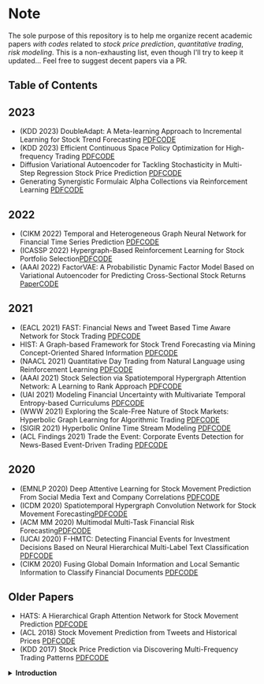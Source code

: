 # Note

The sole purpose of this repository is to help me organize recent academic papers *with codes* related to _stock price prediction_, _quantitative trading_, _risk modeling_. This is a non-exhausting list, even though I'll try to keep it updated...
Feel free to suggest decent papers via a PR.

## Table of Contents

## 2023

* (KDD 2023) DoubleAdapt: A Meta-learning Approach to Incremental Learning for Stock Trend Forecasting [PDF](https://dl.acm.org/doi/pdf/10.1145/3580305.3599315)[CODE](https://github.com/SJTU-Quant/qlib)
* (KDD 2023) Efficient Continuous Space Policy Optimization for High-frequency Trading [PDF](https://dl.acm.org/doi/pdf/10.1145/3580305.3599813)[CODE](https://github.com/finint/DRPO)
* Diffusion Variational Autoencoder for Tackling Stochasticity in Multi-Step Regression Stock Price Prediction [PDF](https://arxiv.org/abs/2309.00073)[CODE](https://github.com/koa-fin/dva)
* Generating Synergistic Formulaic Alpha Collections via Reinforcement Learning [PDF](https://arxiv.org/pdf/2306.12964)[CODE](https://github.com/RL-MLDM/alphagen)

## 2022

* (CIKM 2022) Temporal and Heterogeneous Graph Neural Network for Financial Time Series Prediction [PDF](https://dl.acm.org/doi/abs/10.1145/3511808.3557089)[CODE](https://github.com/finint/THGNN)
* (ICASSP 2022) Hypergraph-Based Reinforcement Learning for Stock Portfolio Selection[PDF](https://ieeexplore.ieee.org/stamp/stamp.jsp?tp=&arnumber=9747138)[CODE](https://github.com/Linlinmm/Stock-Portfolio-Management)
* (AAAI 2022) FactorVAE: A Probabilistic Dynamic Factor Model Based on Variational Autoencoder for Predicting Cross-Sectional Stock Returns [Paper](https://ojs.aaai.org/index.php/AAAI/article/view/20369/20128)[CODE](https://github.com/ytliu74/FactorVAE)

## 2021

* (EACL 2021) FAST: Financial News and Tweet Based Time Aware Network for Stock Trading [PDF](https://aclanthology.org/2021.eacl-main.185)[CODE](https://github.com/midas-research/fast-eacl)
* HIST: A Graph-based Framework for Stock Trend Forecasting via Mining Concept-Oriented Shared Information [PDF](http://arxiv.org/abs/2110.13716)[CODE](https://github.com/Wentao-Xu/HIST)
* (NAACL 2021) Quantitative Day Trading from Natural Language using Reinforcement Learning [PDF](https://aclanthology.org/2021.naacl-main.316)[CODE](https://github.com/midas-research/profit-naacl)
* (AAAI 2021) Stock Selection via Spatiotemporal Hypergraph Attention Network: A Learning to Rank Approach [PDF](https://ojs.aaai.org/index.php/AAAI/article/view/16127)[CODE](https://github.com/midas-research/sthan-sr-aaai)
* (UAI 2021) Modeling Financial Uncertainty with Multivariate Temporal Entropy-based Curriculums [PDF](https://www.auai.org/uai2021/pdf/uai2021.638.preliminary.pdf)[CODE](https://github.com/midas-research/finclass-uai)
* (WWW 2021) Exploring the Scale-Free Nature of Stock Markets: Hyperbolic Graph Learning for Algorithmic Trading [PDF](https://dl.acm.org/doi/abs/10.1145/3442381.3450095)[CODE](https://github.com/midas-research/hyper-stockgat-www)
* (SIGIR 2021) Hyperbolic Online Time Stream Modeling [PDF](https://dl.acm.org/doi/10.1145/3404835.3463119)[CODE](https://github.com/midas-research/hyperbolic-tlstm-sigir)
* (ACL Findings 2021) Trade the Event: Corporate Events Detection for News-Based Event-Driven Trading [PDF](https://aclanthology.org/2021.findings-acl.186.pdf)[CODE](https://github.com/Zhihan1996/TradeTheEvent)

## 2020

* (EMNLP 2020) Deep Attentive Learning for Stock Movement Prediction From Social Media Text and Company Correlations [PDF](https://www.aclweb.org/anthology/2020.emnlp-main.676)[CODE](https://github.com/midas-research/man-sf-emnlp)
* (ICDM 2020) Spatiotemporal Hypergraph Convolution Network for Stock Movement Forecasting[PDF](https://ieeexplore.ieee.org/document/9338303/)[CODE](https://github.com/midas-research/sthgcn-icdm)
* (ACM MM 2020) Multimodal Multi-Task Financial Risk Forecasting[PDF](https://dl.acm.org/doi/10.1145/3394171.3413752)[CODE](https://github.com/midas-research/multimodal-financial-forecasting)
* (IJCAI 2020) F-HMTC: Detecting Financial Events for Investment Decisions Based on Neural Hierarchical Multi-Label Text Classification [PDF](https://www.ijcai.org/proceedings/2020/0619.pdf)[CODE](https://github.com/finint/F-HMTC)
* (CIKM 2020) Fusing Global Domain Information and Local Semantic Information to Classify Financial Documents [PDF](https://dl.acm.org/doi/10.1145/3340531.3412707)[CODE](https://github.com/finint/graphSEAT)

## Older Papers

* HATS: A Hierarchical Graph Attention Network for Stock Movement Prediction [PDF](https://arxiv.org/abs/1908.07999)[CODE](https://github.com/dmis-lab/hats)
* (ACL 2018) Stock Movement Prediction from Tweets and Historical Prices [PDF](http://aclweb.org/anthology/P18-1183)[CODE](https://github.com/yumoxu/stocknet-code)
* (KDD 2017) Stock Price Prediction via Discovering Multi-Frequency Trading Patterns [PDF](https://dl.acm.org/doi/10.1145/3097983.3098117)[CODE](https://github.com/microsoft/qlib)

<details>
  <summary><b>Introduction</b></summary>